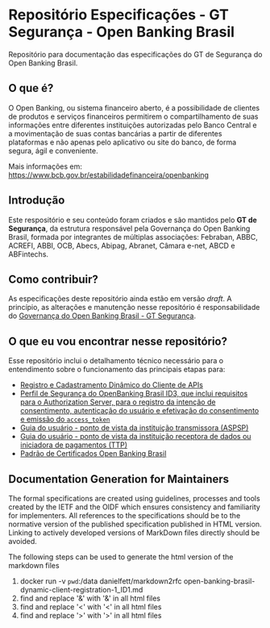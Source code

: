 # Repositório Especificações - GT Segurança - Open Banking Brasil

Repositório para documentação das especificações do GT de Segurança do Open Banking Brasil.

## O que é?

O Open Banking, ou sistema financeiro aberto, é a possibilidade de clientes de produtos e serviços financeiros permitirem o compartilhamento de suas informações entre diferentes instituições autorizadas pelo Banco Central e a movimentação de suas contas bancárias a partir de diferentes plataformas e não apenas pelo aplicativo ou site do banco, de forma segura, ágil e conveniente.

Mais informações em: https://www.bcb.gov.br/estabilidadefinanceira/openbanking

## Introdução

Este respositório e seu conteúdo foram criados e são mantidos pelo **GT de Segurança**, da estrutura responsável pela Governança do Open Banking Brasil, formada por integrantes de múltiplas associações: Febraban, ABBC, ACREFI, ABBI, OCB, Abecs, Abipag, Abranet, Câmara e-net, ABCD e ABFintechs.

## Como contribuir?

As especificações deste repositório ainda estão em versão *draft*. A princípio, as alterações e manutenção nesse repositório é responsabilidade do [Governança do Open Banking Brasil - GT Segurança](mailto:gt-seguranca@openbankingbr.org).

## O que eu vou encontrar nesse repositório?

Esse repositório inclui o detalhamento técnico necessário para o entendimento sobre o funcionamento das principais etapas para:

 - [Registro e Cadastramento Dinâmico do Cliente de APIs](https://openbanking-brasil.github.io/specs-seguranca/open-banking-brasil-dynamic-client-registration-1_ID1.html)
 - [Perfil de Segurança do OpenBanking Brasil ID3, que inclui requisitos para o Authorization Server, para o registro da intenção de consentimento, autenticação do usuário e efetivação do consentimento e emissão do `access_token`](https://openbanking-brasil.github.io/specs-seguranca/open-banking-brasil-financial-api-1_ID3.html)
 - [Guia do usuário - ponto de vista da instituição transmissora (ASPSP)](https://openbanking-brasil.github.io/specs-seguranca/aspsp-user-guide.html)
 - [Guia do usuário - ponto de vista da instituição receptora de dados ou iniciadora de pagamentos (TTP)](https://openbanking-brasil.github.io/specs-seguranca/tpp-user-guide.html)
 - [Padrão de Certificados Open Banking Brasil](https://openbanking-brasil.github.io/specs-seguranca/open-banking-brasil-certificate-standards-1_ID1.html)

## Documentation Generation for Maintainers

The formal specifications are created using guidelines, processes and tools created by the IETF and the OIDF which ensures consistency and familiarity for implementers. All references to the specifications should be to the normative version of the published specification published in HTML version. Linking to actively developed versions of MarkDown files directly should be avoided.

The following steps can be used to generate the html version of the markdown files

1. docker run -v `pwd`:/data danielfett/markdown2rfc open-banking-brasil-dynamic-client-registration-1_ID1.md
2. find and replace '&amp;' with '&' in all html files
3. find and replace '&lt;' with '<' in all html files
4. find and replace '&gt;' with '>' in all html files
